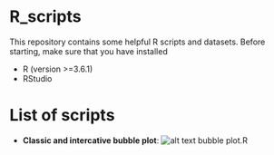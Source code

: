 # R_scripts

This repository contains some helpful R scripts and datasets.
Before starting, make sure that you have installed
* R (version >=3.6.1)
* RStudio

# List of scripts

- **Classic and intercative bubble plot**: 
![alt text](/classic_bubble_chart.png)
bubble plot.R
